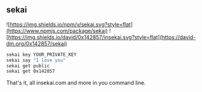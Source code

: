 ## sekai

![https://img.shields.io/npm/v/sekai.svg?style=flat](https://www.npmjs.com/package/sekai)
![https://img.shields.io/david/0x142857/insekai.svg?style=flat](https://david-dm.org/0x142857/sekai)

```bash
sekai key YOUR_PRIVATE_KEY
sekai say "I love you"
sekai get public
sekai get 0x142857
```

That's it, all insekai.com and more in you command line.